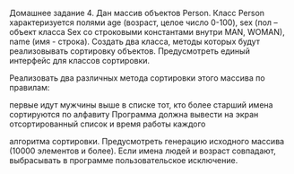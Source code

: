 Домашнее задание 4.
Дан массив объектов Person. Класс Person характеризуется полями age (возраст, целое число 0-100), sex (пол – объект класса Sex со строковыми константами внутри MAN, WOMAN), name (имя - строка). Создать два класса, методы которых будут реализовывать сортировку объектов. Предусмотреть единый интерфейс для классов сортировки. 

Реализовать два различных метода сортировки этого массива по правилам:

 первые идут мужчины
 выше в списке тот, кто более старший
 имена сортируются по алфавиту
Программа должна вывести на экран отсортированный список и время работы каждого

алгоритма сортировки.
Предусмотреть генерацию исходного массива (10000 элементов и более).
Если имена людей и возраст совпадают, выбрасывать в программе пользовательское исключение.
